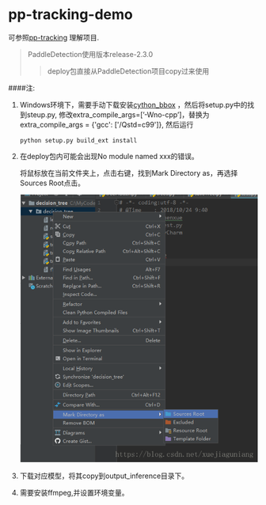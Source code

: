 # pp-tracking-demo

可参照[pp-tracking](https://github.com/PaddlePaddle/PaddleDetection/blob/release/2.3/deploy/pptracking/README_cn.md) 理解项目.

> PaddleDetection使用版本release-2.3.0
>> deploy包直接从PaddleDetection项目copy过来使用


####注:

1. Windows环境下，需要手动下载安装[cython_bbox](https://pypi.org/search/?q=cython_bbox) ，然后将setup.py中的找到steup.py, 修改extra_compile_args=[’-Wno-cpp’]，替换为extra_compile_args = {'gcc': ['/Qstd=c99']}, 然后运行
    ```
    python setup.py build_ext install
    ```
2. 在deploy包内可能会出现No module named xxx的错误。

    将鼠标放在当前文件夹上，点击右键，找到Mark Directory as，再选择Sources Root点击。
    
    ![01](docs/readme0.png)

3. 下载对应模型，将其copy到output_inference目录下。

4. 需要安装ffmpeg,并设置环境变量。